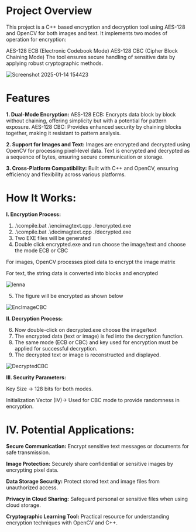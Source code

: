# Project Overview #
This project is a C++ based encryption and decryption tool using AES-128 and OpenCV for both images and text. It implements two modes of operation for encryption:

AES-128 ECB (Electronic Codebook Mode)
AES-128 CBC (Cipher Block Chaining Mode)
The tool ensures secure handling of sensitive data by applying robust cryptographic methods.

![Screenshot 2025-01-14 154423](https://github.com/user-attachments/assets/9d06efe7-a324-4415-85da-ad46f98ea584)


# Features #
**1. Dual-Mode Encryption:**
AES-128 ECB: Encrypts data block by block without chaining, offering simplicity but with a potential for pattern exposure.
AES-128 CBC: Provides enhanced security by chaining blocks together, making it resistant to pattern analysis.

**2. Support for Images and Text:**
Images are encrypted and decrypted using OpenCV for processing pixel-level data.
Text is encrypted and decrypted as a sequence of bytes, ensuring secure communication or storage.

**3. Cross-Platform Compatibility:**
Built with C++ and OpenCV, ensuring efficiency and flexibility across various platforms.

# How It Works: #
**I. Encryption Process:**
1. .\compile.bat .\encimagtext.cpp ./encrypted.exe
2. .\compile.bat .\decimagtext.cpp ./decrypted.exe
3. Two EXE files will be generated
4. Double click encrypted.exe and run choose the image/text and choose the mode ECB or CBC

For images, OpenCV processes pixel data to encrypt the image matrix

For text, the string data is converted into blocks and encrypted


![lenna](https://github.com/user-attachments/assets/c35a2162-d9e3-4553-87d2-8f7f30296522)

5. The figure will be encrypted as shown below

![EncImageCBC](https://github.com/user-attachments/assets/fc3a3996-7dfe-4e13-ad16-d453fbf4b81a)

**II. Decryption Process:**

6. Now double-click on decrypted.exe choose the image/text
7. The encrypted data (text or image) is fed into the decryption function.
8. The same mode (ECB or CBC) and key used for encryption must be applied for successful decryption.
9. The decrypted text or image is reconstructed and displayed.

![DecryptedCBC](https://github.com/user-attachments/assets/e642a973-548a-47dc-a8e8-0b945ebba033)


**III. Security Parameters:**

Key Size -> 128 bits for both modes.

Initialization Vector (IV)-> Used for CBC mode to provide randomness in encryption.

# IV. Potential Applications: #

**Secure Communication:** Encrypt sensitive text messages or documents for safe transmission.

**Image Protection:** Securely share confidential or sensitive images by encrypting pixel data.

**Data Storage Security:** Protect stored text and image files from unauthorized access.

**Privacy in Cloud Sharing:** Safeguard personal or sensitive files when using cloud storage.

**Cryptographic Learning Tool:** Practical resource for understanding encryption techniques with OpenCV and C++.













